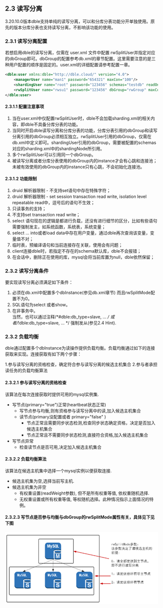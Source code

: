 ## 2.3 读写分离
3.20.10.0版本dble支持单纯的读写分离，可以和分库分表功能分开单独使用。原先的版本分库分表也支持读写分离，不影响该功能的使用。

### 2.3.1 读写分离配置

若想启用dble的读写分离，仅需在 user.xml 文件中配置 rwSplitUser并指定对应的dbGroup即可。dbGroup的配置参考db.xml的章节配置。这里需要注意的是三种用户配置的顺序是固定的。user.xml的详细配置请参考配置一章。
```xml
<dble:user xmlns:dble="http://dble.cloud/" version="4.0">
    <managerUser name="man1" password="654321" maxCon="100"/>
    <shardingUser name="root" password="123456" schemas="testdb" readOnly="false" maxCon="20"/>
    <rwSplitUser name="rwsu1" password="123456" dbGroup="rwGroup" maxCon="20"/>
</dble:user>
```

#### 2.3.1.1 配置注意事项
1. 当在user.xml中仅配置rwSplitUser时，dble不会加载sharding.xml的相关内容，即dble不具备分库分表的功能。  
2. 当同时开启dble读写分离和分库分表的功能，分库分表引用的dbGroup和读写分离引用的dbGroup必须相互独立。rwSplitUser引用的dbGroup，仅需在db.xml中定义即可。shardingUser引用的dbGroup，需要被配置的schemas对应的sharding.xml中的shardingNode所引用。
3. 多个rwSplitUser可以引用同一个dbGroup。
4. 被读写分离或者分库分表使用的dbGroup内的instance才会有心跳和连接池；未被有效使用的dbGroup内的instance只有心跳，不会初始化连接池。

#### 2.3.1.2 功能限制
1. druid 解析器限制 - 不支持set语句中存在特殊字符；
2. druid 解析器限制 - set session transaction read write, isolation level repeatable read中，逗号后的语句不生效；
2. 只读事务的支持；
3. 不支持set transaction read write；
4. select 语句现在的逻辑是都进行负载，还没有进行细节的区分，比如有些语句需要强制发主，如系统函数，系统表，系统变量；
5. select ... into或者load data中存在用户变量，通过dble再次查询该变量，变量值不对；
6. 临时表，预编译语句和当前连接存在关联，使用会有问题；
7. client连接dble时，若指定不存在的schema默认库，dble不会报错；
8. 在会话中，删除正在使用的库，mysql会将当前库置为null，dble依然保留；


### 2.3.2 读写分离条件

要实现读写分离必须满足如下条件：

1. 必须在db.xml中配置多个dbInstance(参见db.xml章节) 而且rwSplitMode配置不为0。 
2. SQL语句为select 或者show。  
3. 在非事务中。  
   当然，也可以通过注释/*#dble:db_type=slave, ... */ 或者/*!dble:db_type=slave, ... */ 强制发从(参见2.4 Hint).

 
### 2.3.2 负载均衡

dble通过配置多个dbInstance为读操作提供负载均衡。负载均衡通过如下的连接获取来实现。连接获取有如下两个步骤：

1.参与读写分离的资格检查，确定符合参与读写分离的候选主机集合
2.参与者承担读任务的负载均衡算法

#### 2.3.2.1  参与读写分离的资格检查

该算法在每次连接获取时提供可用的mysql实例集.

+ 写节点(primary="true")正常(heartbeat状态正常)
  - 写节点参与均衡,则有资格参与读写分离中的读,加入候选主机集合
  - 读节点(primary没配置或者 primary="false" )
     + 节点正常且需要同步状态检测,检查同步状态确定资格，决定是否加入候选主机集合
     + 节点正常且不需要同步状态检测,直接符合资格,加入候选主机集合
+ 写节点异常
  - 检查读节点是否可用,决定加入候选主机集合
  
#### 2.3.2.2  负载均衡算法

该算法在候选主机集中选择一个mysql实例以便获取连接.

+ 候选主机集为空,选择当前写主机.
+ 候选主机集为非空
  - 有权重设置(readWeight参数), 但不是所有权重等值, 依权重随机选择.
  - 无权重设置或所有权重等值, 等权随机选择。此种情况指示上面情况的特例。

#### 2.3.2.3 写节点是否参与均衡与dbGroup的rwSplitMode属性有关，具体见下见下图

![rwSplitMode](pic/2.3_rwSplitMode.png)

